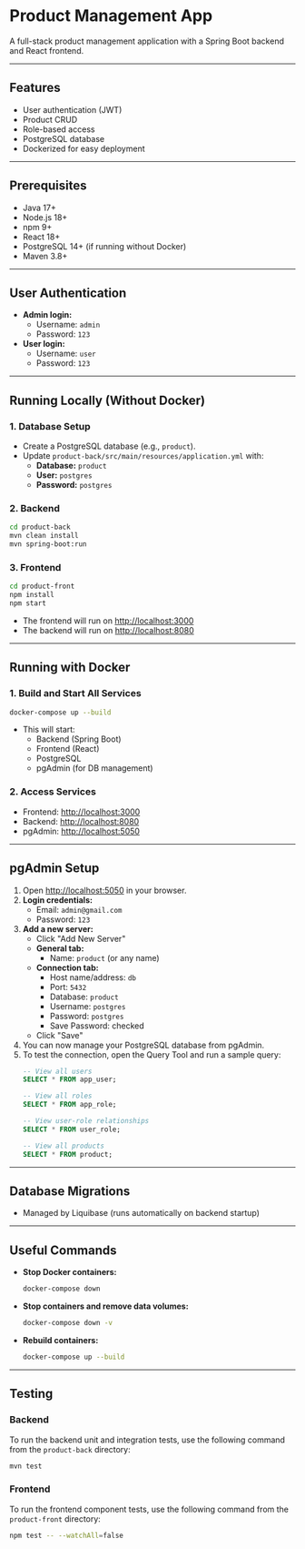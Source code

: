 # Product Management App

A full-stack product management application with a Spring Boot backend and React frontend.

---

## Features
- User authentication (JWT)
- Product CRUD
- Role-based access
- PostgreSQL database
- Dockerized for easy deployment

---

## Prerequisites
- Java 17+
- Node.js 18+
- npm 9+
- React 18+
- PostgreSQL 14+ (if running without Docker)
- Maven 3.8+

---

## User Authentication

- **Admin login:**
  - Username: `admin`
  - Password: `123`
- **User login:**
  - Username: `user`
  - Password: `123`

---

## Running Locally (Without Docker)

### 1. **Database Setup**
- Create a PostgreSQL database (e.g., `product`).
- Update `product-back/src/main/resources/application.yml` with:
  - **Database:** `product`
  - **User:** `postgres`
  - **Password:** `postgres`

### 2. **Backend**
```bash
cd product-back
mvn clean install
mvn spring-boot:run
```

### 3. **Frontend**
```bash
cd product-front
npm install
npm start
```

- The frontend will run on [http://localhost:3000](http://localhost:3000)
- The backend will run on [http://localhost:8080](http://localhost:8080)

---

## Running with Docker

### 1. **Build and Start All Services**
```bash
docker-compose up --build
```
- This will start:
  - Backend (Spring Boot)
  - Frontend (React)
  - PostgreSQL
  - pgAdmin (for DB management)

### 2. **Access Services**
- Frontend: [http://localhost:3000](http://localhost:3000)
- Backend: [http://localhost:8080](http://localhost:8080)
- pgAdmin: [http://localhost:5050](http://localhost:5050)

---

## pgAdmin Setup

1. Open [http://localhost:5050](http://localhost:5050) in your browser.
2. **Login credentials:**
   - Email: `admin@gmail.com`
   - Password: `123`
3. **Add a new server:**
   - Click "Add New Server"
   - **General tab:**
     - Name: `product` (or any name)
   - **Connection tab:**
     - Host name/address: `db`
     - Port: `5432`
     - Database: `product`
     - Username: `postgres`
     - Password: `postgres`
     - Save Password: checked
   - Click "Save"
4. You can now manage your PostgreSQL database from pgAdmin.
5. To test the connection, open the Query Tool and run a sample query:
   ```sql
   -- View all users
   SELECT * FROM app_user;

   -- View all roles
   SELECT * FROM app_role;

   -- View user-role relationships
   SELECT * FROM user_role;

   -- View all products
   SELECT * FROM product;
   ```

---

## Database Migrations
- Managed by Liquibase (runs automatically on backend startup)

---

## Useful Commands
- **Stop Docker containers:**
  ```bash
  docker-compose down
  ```
- **Stop containers and remove data volumes:**
  ```bash
  docker-compose down -v
  ```
- **Rebuild containers:**
  ```bash
  docker-compose up --build
  ```

---

## Testing

### Backend
To run the backend unit and integration tests, use the following command from the `product-back` directory:
```bash
mvn test
```

### Frontend
To run the frontend component tests, use the following command from the `product-front` directory:
```bash
npm test -- --watchAll=false
```

